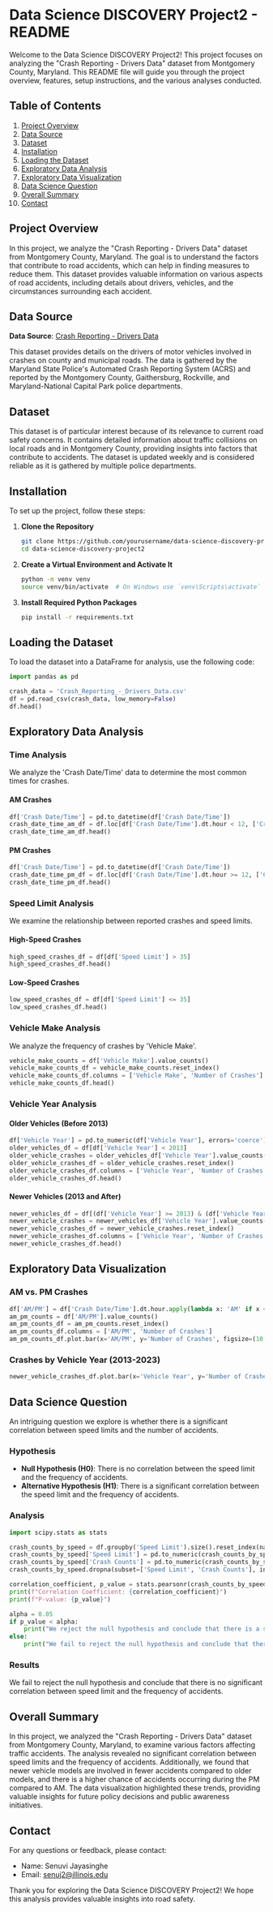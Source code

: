 # Data Science DISCOVERY Project2 - README

Welcome to the Data Science DISCOVERY Project2! This project focuses on analyzing the "Crash Reporting - Drivers Data" dataset from Montgomery County, Maryland. This README file will guide you through the project overview, features, setup instructions, and the various analyses conducted.

## Table of Contents

1. [Project Overview](#project-overview)
2. [Data Source](#data-source)
3. [Dataset](#dataset)
4. [Installation](#installation)
5. [Loading the Dataset](#loading-the-dataset)
6. [Exploratory Data Analysis](#exploratory-data-analysis)
7. [Exploratory Data Visualization](#exploratory-data-visualization)
8. [Data Science Question](#data-science-question)
9. [Overall Summary](#overall-summary)
10. [Contact](#contact)

## Project Overview

In this project, we analyze the "Crash Reporting - Drivers Data" dataset from Montgomery County, Maryland. The goal is to understand the factors that contribute to road accidents, which can help in finding measures to reduce them. This dataset provides valuable information on various aspects of road accidents, including details about drivers, vehicles, and the circumstances surrounding each accident.

## Data Source

**Data Source**: [Crash Reporting - Drivers Data](https://data.montgomerycountymd.gov/api/views/mmzv-x632/rows.csv?accessType=DOWNLOAD)

This dataset provides details on the drivers of motor vehicles involved in crashes on county and municipal roads. The data is gathered by the Maryland State Police's Automated Crash Reporting System (ACRS) and reported by the Montgomery County, Gaithersburg, Rockville, and Maryland-National Capital Park police departments.

## Dataset

This dataset is of particular interest because of its relevance to current road safety concerns. It contains detailed information about traffic collisions on local roads and in Montgomery County, providing insights into factors that contribute to accidents. The dataset is updated weekly and is considered reliable as it is gathered by multiple police departments.

## Installation

To set up the project, follow these steps:

1. **Clone the Repository**
    ```bash
    git clone https://github.com/yourusername/data-science-discovery-project2.git
    cd data-science-discovery-project2
    ```

2. **Create a Virtual Environment and Activate It**
    ```bash
    python -m venv venv
    source venv/bin/activate  # On Windows use `venv\Scripts\activate`
    ```

3. **Install Required Python Packages**
    ```bash
    pip install -r requirements.txt
    ```

## Loading the Dataset

To load the dataset into a DataFrame for analysis, use the following code:

```python
import pandas as pd

crash_data = 'Crash_Reporting_-_Drivers_Data.csv'
df = pd.read_csv(crash_data, low_memory=False)
df.head()
```

## Exploratory Data Analysis

### Time Analysis

We analyze the 'Crash Date/Time' data to determine the most common times for crashes.

#### AM Crashes

```python
df['Crash Date/Time'] = pd.to_datetime(df['Crash Date/Time'])
crash_date_time_am_df = df.loc[df['Crash Date/Time'].dt.hour < 12, ['Crash Date/Time']]
crash_date_time_am_df.head()
```

#### PM Crashes

```python
df['Crash Date/Time'] = pd.to_datetime(df['Crash Date/Time'])
crash_date_time_pm_df = df.loc[df['Crash Date/Time'].dt.hour >= 12, ['Crash Date/Time']]
crash_date_time_pm_df.head()
```

### Speed Limit Analysis

We examine the relationship between reported crashes and speed limits.

#### High-Speed Crashes

```python
high_speed_crashes_df = df[df['Speed Limit'] > 35]
high_speed_crashes_df.head()
```

#### Low-Speed Crashes

```python
low_speed_crashes_df = df[df['Speed Limit'] <= 35]
low_speed_crashes_df.head()
```

### Vehicle Make Analysis

We analyze the frequency of crashes by 'Vehicle Make'.

```python
vehicle_make_counts = df['Vehicle Make'].value_counts()
vehicle_make_counts_df = vehicle_make_counts.reset_index()
vehicle_make_counts_df.columns = ['Vehicle Make', 'Number of Crashes']
vehicle_make_counts_df.head()
```

### Vehicle Year Analysis

#### Older Vehicles (Before 2013)

```python
df['Vehicle Year'] = pd.to_numeric(df['Vehicle Year'], errors='coerce')
older_vehicles_df = df[df['Vehicle Year'] < 2013]
older_vehicle_crashes = older_vehicles_df['Vehicle Year'].value_counts()
older_vehicle_crashes_df = older_vehicle_crashes.reset_index()
older_vehicle_crashes_df.columns = ['Vehicle Year', 'Number of Crashes']
older_vehicle_crashes_df.head()
```

#### Newer Vehicles (2013 and After)

```python
newer_vehicles_df = df[(df['Vehicle Year'] >= 2013) & (df['Vehicle Year'] <= 2023)]
newer_vehicle_crashes = newer_vehicles_df['Vehicle Year'].value_counts()
newer_vehicle_crashes_df = newer_vehicle_crashes.reset_index()
newer_vehicle_crashes_df.columns = ['Vehicle Year', 'Number of Crashes']
newer_vehicle_crashes_df.head()
```

## Exploratory Data Visualization

### AM vs. PM Crashes

```python
df['AM/PM'] = df['Crash Date/Time'].dt.hour.apply(lambda x: 'AM' if x < 12 else 'PM')
am_pm_counts = df['AM/PM'].value_counts()
am_pm_counts_df = am_pm_counts.reset_index()
am_pm_counts_df.columns = ['AM/PM', 'Number of Crashes']
am_pm_counts_df.plot.bar(x='AM/PM', y='Number of Crashes', figsize=(10, 6))
```

### Crashes by Vehicle Year (2013-2023)

```python
newer_vehicle_crashes_df.plot.bar(x='Vehicle Year', y='Number of Crashes', figsize=(14, 7))
```

## Data Science Question

An intriguing question we explore is whether there is a significant correlation between speed limits and the number of accidents.

### Hypothesis

- **Null Hypothesis (H0)**: There is no correlation between the speed limit and the frequency of accidents.
- **Alternative Hypothesis (H1)**: There is a significant correlation between the speed limit and the frequency of accidents.

### Analysis

```python
import scipy.stats as stats

crash_counts_by_speed = df.groupby('Speed Limit').size().reset_index(name='Crash Counts')
crash_counts_by_speed['Speed Limit'] = pd.to_numeric(crash_counts_by_speed['Speed Limit'], errors='coerce')
crash_counts_by_speed['Crash Counts'] = pd.to_numeric(crash_counts_by_speed['Crash Counts'], errors='coerce')
crash_counts_by_speed.dropna(subset=['Speed Limit', 'Crash Counts'], inplace=True)

correlation_coefficient, p_value = stats.pearsonr(crash_counts_by_speed['Speed Limit'], crash_counts_by_speed['Crash Counts'])
print(f"Correlation Coefficient: {correlation_coefficient}")
print(f"P-value: {p_value}")

alpha = 0.05
if p_value < alpha:
    print("We reject the null hypothesis and conclude that there is a significant correlation between speed limit and the frequency of accidents.")
else:
    print("We fail to reject the null hypothesis and conclude that there is no significant correlation between speed limit and the frequency of accidents.")
```

### Results

We fail to reject the null hypothesis and conclude that there is no significant correlation between speed limit and the frequency of accidents.

## Overall Summary

In this project, we analyzed the "Crash Reporting - Drivers Data" dataset from Montgomery County, Maryland, to examine various factors affecting traffic accidents. The analysis revealed no significant correlation between speed limits and the frequency of accidents. Additionally, we found that newer vehicle models are involved in fewer accidents compared to older models, and there is a higher chance of accidents occurring during the PM compared to AM. The data visualization highlighted these trends, providing valuable insights for future policy decisions and public awareness initiatives.

## Contact

For any questions or feedback, please contact:

- Name: Senuvi Jayasinghe
- Email: senuj2@illinois.edu

Thank you for exploring the Data Science DISCOVERY Project2! We hope this analysis provides valuable insights into road safety.

